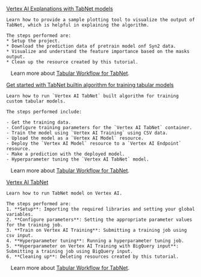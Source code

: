 
[Vertex AI Explanations with TabNet models](https://github.com/GoogleCloudPlatform/vertex-ai-samples/blob/main/notebooks/official/tabnet/ai-explanations-tabnet-algorithm.ipynb)

```
Learn how to provide a sample plotting tool to visualize the output of TabNet, which is helpful in explaining the algorithm.

The steps performed are:
* Setup the project.
* Download the prediction data of pretrain model onf Syn2 data.
* Visualize and understand the feature importance based on the masks output.
* Clean up the resource created by this tutorial.

```

&nbsp;&nbsp;&nbsp;Learn more about [Tabular Workflow for TabNet](https://cloud.google.com/vertex-ai/docs/tabular-data/tabular-workflows/tabnet).


[Get started with TabNet builtin algorithm for training tabular models](https://github.com/GoogleCloudPlatform/vertex-ai-samples/blob/main/notebooks/official/tabnet/get_started_with_tabnet.ipynb)

```
Learn how to run `Vertex AI TabNet` built algorithm for training custom tabular models.

The steps performed include:

- Get the training data.
- Configure training parameters for the `Vertex AI TabNet` container.
- Train the model using `Vertex AI Training` using CSV data.
- Upload the model as a `Vertex AI Model` resource.
- Deploy the `Vertex AI Model` resource to a `Vertex AI Endpoint` resource.
- Make a prediction with the deployed model.
- Hyperparameter tuning the `Vertex AI TabNet` model.

```

&nbsp;&nbsp;&nbsp;Learn more about [Tabular Workflow for TabNet](https://cloud.google.com/vertex-ai/docs/tabular-data/tabular-workflows/tabnet).


[Vertex AI TabNet](https://github.com/GoogleCloudPlatform/vertex-ai-samples/blob/main/notebooks/official/tabnet/tabnet_vertex_tutorial.ipynb)

```
Learn how to run TabNet model on Vertex AI.

The steps performed are:
1. **Setup**: Importing the required libraries and setting your global variables.
2. **Configure parameters**: Setting the appropriate parameter values for the training job.
3. **Train on Vertex AI Training**: Submitting a training job using csv input.
4. **Hyperparameter tuning**: Running a hyperparameter tuning job.
5. **Hyperparameter on Vertex AI Training with BigQuery input**: Submitting a training job using BigQuery input.
6. **Cleaning up**: Deleting resources created by this tutorial.

```

&nbsp;&nbsp;&nbsp;Learn more about [Tabular Workflow for TabNet](https://cloud.google.com/vertex-ai/docs/tabular-data/tabular-workflows/tabnet).

